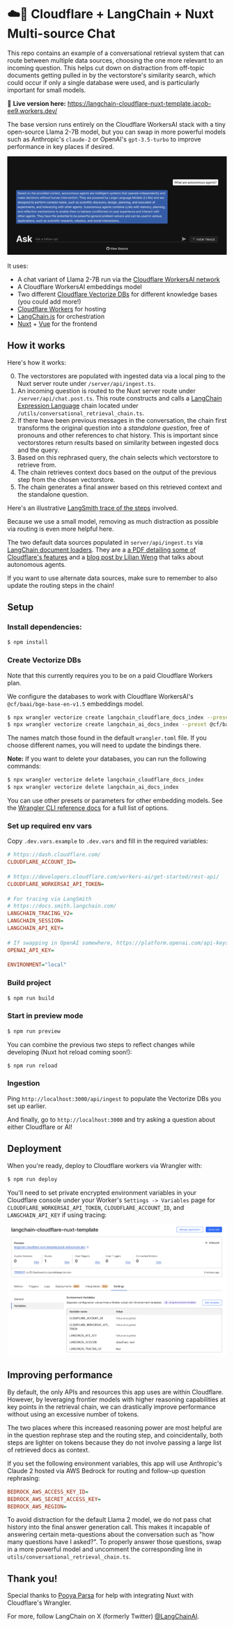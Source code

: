 # ☁️🦜 Cloudflare + LangChain + Nuxt Multi-source Chat

This repo contains an example of a conversational retrieval system that can route between multiple data sources, choosing the one
more relevant to an incoming question. This helps cut down on distraction from off-topic documents getting
pulled in by the vectorstore's similarity search, which could occur if only a single database were used, and is particularly important for small models.

🚀 **Live version here:** https://langchain-cloudflare-nuxt-template.jacob-ee9.workers.dev/

The base version runs entirely on the Cloudflare WorkersAI stack with a tiny open-source Llama 2-7B model, but you can
swap in more powerful models such as Anthropic's `claude-2` or OpenAI's `gpt-3.5-turbo` to improve performance in key places if desired.

![](/public/images/interaction.png)

It uses:

- A chat variant of Llama 2-7B run via the [Cloudflare WorkersAI network](https://developers.cloudflare.com/workers-ai/)
- A Cloudflare WorkersAI embeddings model
- Two different [Cloudflare Vectorize DBs](https://developers.cloudflare.com/vectorize/) for different knowledge bases (you could add more!)
- [Cloudflare Workers](https://developers.cloudflare.com/workers/) for hosting
- [LangChain.js](https://js.langchain.com/) for orchestration
- [Nuxt](https://nuxt.com/) + [Vue](https://vuejs.org/) for the frontend

## How it works

Here's how it works:

0. The vectorstores are populated with ingested data via a local ping to the Nuxt server route under `/server/api/ingest.ts`.
1. An incoming question is routed to the Nuxt server route under `/server/api/chat.post.ts`. This route constructs and calls a [LangChain Expression Language](https://js.langchain.com/docs/expression_language/) chain located under `/utils/conversational_retrieval_chain.ts`.
2. If there have been previous messages in the conversation, the chain first transforms the original question into a _standalone question_, free of pronouns and other references to chat history. This is important since vectorstores return results based on similarity between ingested docs and the query.
3. Based on this rephrased query, the chain selects which vectorstore to retrieve from.
4. The chain retrieves context docs based on the output of the previous step from the chosen vectorstore.
5. The chain generates a final answer based on this retrieved context and the standalone question.

Here's an illustrative [LangSmith trace of the steps](https://smith.langchain.com/public/0474c554-01ab-4f7f-937f-b6c205fa91f5/r) involved.

Because we use a small model, removing as much distraction as possible via routing is even more helpful here.

The two default data sources populated in `server/api/ingest.ts` via [LangChain document loaders](https://js.langchain.com/docs/modules/data_connection/document_loaders/).
They are a [a PDF detailing some of Cloudflare's features](https://www.cloudflare.com/resources/assets/slt3lc6tev37/3HWObubm6fybC0FWUdFYAJ/5d5e3b0a4d9c5a7619984ed6076f01fe/Cloudflare_for_Campaigns_Security_Guide.pdf) and a [blog post by Lilian Weng](https://lilianweng.github.io/posts/2023-06-23-agent/) that talks about autonomous agents.

If you want to use alternate data sources, make sure to remember to also update the routing steps in the chain!

## Setup

### Install dependencies:

```bash
$ npm install
```

### Create Vectorize DBs

Note that this currently requires you to be on a paid Cloudflare Workers plan.

We configure the databases to work with Cloudflare WorkersAI's `@cf/baai/bge-base-en-v1.5` embeddings model.

```bash
$ npx wrangler vectorize create langchain_cloudflare_docs_index --preset @cf/baai/bge-base-en-v1.5
$ npx wrangler vectorize create langchain_ai_docs_index --preset @cf/baai/bge-base-en-v1.5
```

The names match those found in the default `wrangler.toml` file. If you choose different names, you will need to update the bindings there.

**Note:** If you want to delete your databases, you can run the following commands:

```bash
$ npx wrangler vectorize delete langchain_cloudflare_docs_index
$ npx wrangler vectorize delete langchain_ai_docs_index
```

You can use other presets or parameters for other embedding models.
See the [Wrangler CLI reference docs](https://developers.cloudflare.com/workers/wrangler/commands/#vectorize) for a full list of options.

### Set up required env vars

Copy `.dev.vars.example` to `.dev.vars` and fill in the required variables:

```ini
# https://dash.cloudflare.com/
CLOUDFLARE_ACCOUNT_ID=

# https://developers.cloudflare.com/workers-ai/get-started/rest-api/
CLOUDFLARE_WORKERSAI_API_TOKEN=

# For tracing via LangSmith
# https://docs.smith.langchain.com/
LANGCHAIN_TRACING_V2=
LANGCHAIN_SESSION=
LANGCHAIN_API_KEY=

# If swapping in OpenAI somewhere, https://platform.openai.com/api-keys
OPENAI_API_KEY=

ENVIRONMENT="local"
```

### Build project

```bash
$ npm run build
```

### Start in preview mode

```bash
$ npm run preview
```

You can combine the previous two steps to reflect changes while developing (Nuxt hot reload coming soon!):

```bash
$ npm run reload
```

### Ingestion

Ping `http://localhost:3000/api/ingest` to populate the Vectorize DBs you set up earlier.

And finally, go to `http://localhost:3000` and try asking a question about either Cloudflare or AI!

## Deployment

When you're ready, deploy to Cloudflare workers via Wrangler with:

```bash
$ npm run deploy
```

You'll need to set private encrypted environment variables in your Cloudflare console under your Worker's `Settings -> Variables` page for `CLOUDFLARE_WORKERSAI_API_TOKEN`, `CLOUDFLARE_ACCOUNT_ID`, and `LANGCHAIN_API_KEY` if using tracing:

![](/public/images/cloudflare-env-vars.png)

## Improving performance

By default, the only APIs and resources this app uses are within Cloudflare. However, by leveraging frontier models with higher reasoning capabilities at key points
in the retrieval chain, we can drastically improve performance without using an excessive number of tokens.

The two places where this increased reasoning power are most helpful are in the question rephrase step and the routing step, and coincidentally,
both steps are lighter on tokens because they do not involve passing a large list of retrieved docs as context.

If you set the following environment variables, this app will use Anthropic's Claude 2 hosted via AWS Bedrock for routing and follow-up question rephrasing:

```ini
BEDROCK_AWS_ACCESS_KEY_ID=
BEDROCK_AWS_SECRET_ACCESS_KEY=
BEDROCK_AWS_REGION=
```

To avoid distraction for the default Llama 2 model, we do not pass chat history into the final answer generation call. This makes it incapable of answering certain
meta-questions about the conversation such as "how many questions have I asked?". To properly answer those questions, swap in a more powerful model and
uncomment the corresponding line in `utils/conversational_retrieval_chain.ts`.

## Thank you!

Special thanks to [Pooya Parsa](https://x.com/_pi0_) for help with integrating Nuxt with Cloudflare's Wrangler.

For more, follow LangChain on X (formerly Twitter) [@LangChainAI](https://x.com/langchainai/).
